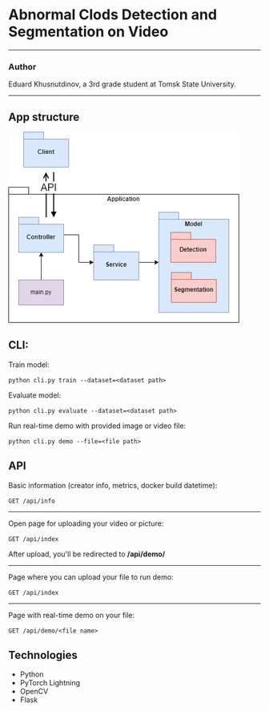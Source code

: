 # Abnormal Clods Detection and Segmentation on Video

---

### Author

Eduard Khusnutdinov, a 3rd grade student at Tomsk State University.

---

## App structure

![](pictures/app_diagram.png)

## CLI:

Train model:

    python cli.py train --dataset=<dataset path>

Evaluate model:

    python cli.py evaluate --dataset=<dataset path>

Run real-time demo with provided image or video file:

    python cli.py demo --file=<file path>

## API

Basic information (creator info, metrics, docker build datetime):

    GET /api/info

---

Open page for uploading your video or picture:

    GET /api/index

After upload, you'll be redirected to **/api/demo/<file name>**

---

Page where you can upload your file to run demo:

    GET /api/index

---

Page with real-time demo on your file:

    GET /api/demo/<file name>

## Technologies

- Python
- PyTorch Lightning
- OpenCV
- Flask


